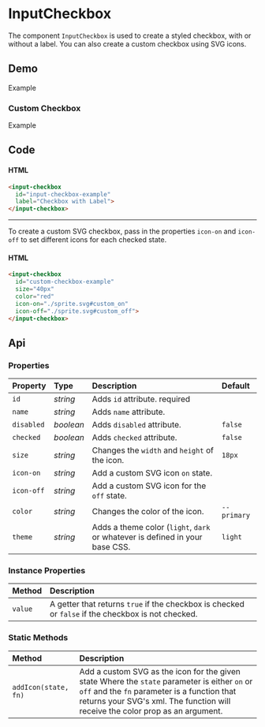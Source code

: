 # InputCheckbox

The component `InputCheckbox` is used to create a styled checkbox, with or without a label. You can also create a custom checkbox using SVG icons.

## Demo

<div class="example">
  <div class="header">Example</div>
  <div class="content">
    <input-checkbox
      id="input-checkbox-example"
      label="Checkbox with Label">
    </input-checkbox>
  </div>
</div>


### Custom Checkbox

<div class="example">
  <div class="header">Example</div>
  <div class="content">
    <input-checkbox
      id="custom-checkbox-example"
      size="40px"
      color="red"
      checked="false"
      icon-on="./sprite.svg#custom_on"
      icon-off="./sprite.svg#custom_off">
    </input-checkbox>
  </div>
</div>

## Code

#### HTML
```html
<input-checkbox
  id="input-checkbox-example"
  label="Checkbox with Label">
</input-checkbox>
```

---

To create a custom SVG checkbox, pass in the properties `icon-on` and `icon-off` to set  different icons for each checked state.

#### HTML

```html
<input-checkbox
  id="custom-checkbox-example"
  size="40px"
  color="red"
  icon-on="./sprite.svg#custom_on"
  icon-off="./sprite.svg#custom_off">
</input-checkbox>
```

## Api

### Properties

| Property | Type | Description | Default |
| :--- | :--- | :--- | :--- |
| `id` | *string* | Adds `id` attribute. <span class="req">required</span> |  |
| `name` | *string* | Adds `name` attribute. |  |
| `disabled` | *boolean* | Adds `disabled` attribute. | `false` |
| `checked` | *boolean* | Adds `checked` attribute. | `false` |
| `size` | *string* | Changes the `width` and `height` of the icon. | `18px` |
| `icon-on` | *string* | Add a custom SVG icon `on` state. |  |
| `icon-off` | *string* | Add a custom SVG icon for the `off` state. |  |
| `color` | *string* | Changes the color of the icon. | `--primary` |
| `theme` | *string* | Adds a theme color (`light`, `dark` or whatever is defined in your base CSS. | `light` |

### Instance Properties

| Method | Description |
| :--- | :--- |
| `value` | A getter that returns `true` if the checkbox is checked or `false` if the checkbox is not checked. |

### Static Methods

| Method | Description |
| :--- | :--- |
| `addIcon(state, fn)` | Add a custom SVG as the icon for the given state Where the `state` parameter is either `on` or `off` and the `fn` parameter is a function that returns your SVG's xml. The function will receive the color prop as an argument. |

